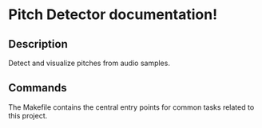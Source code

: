 # Pitch Detector documentation!

## Description

Detect and visualize pitches from audio samples.

## Commands

The Makefile contains the central entry points for common tasks related to this project.

